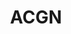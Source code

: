 ---
title: ACGN
description: ACGN
image: kv.jpg

# Badge style
style:
    #background: "#2a9d8f"
    color: "#fff"
---